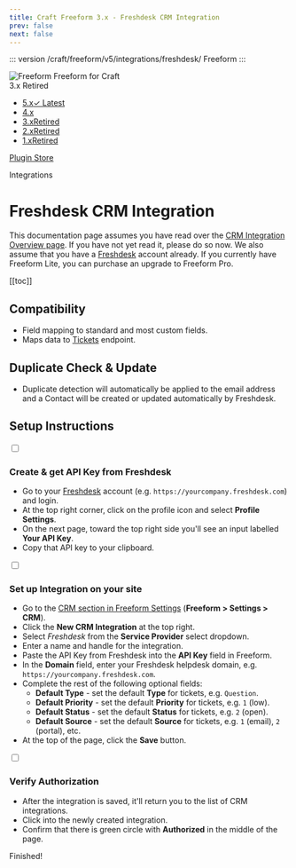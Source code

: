 ```yaml
---
title: Craft Freeform 3.x - Freshdesk CRM Integration
prev: false
next: false
---
```


<meta property="og:image" content="https://docs.solspace.com/extras/social/craft/freeform/freeform.png" />

::: version /craft/freeform/v5/integrations/freshdesk/
Freeform
:::

<div id="pr-heading">
    <img src="https://docs.solspace.com/extras/icons/products/freeform-icon.png" alt="Freeform" class="pr-image">
    <span class="pr-name">Freeform</span>
    <span class="pr-category">for Craft</span>
    <div class="pr-v-wrapper">
        <div class="pr-v">
            <span class="pr-v-v">3.x</span>
            <span class="pr-v-type pr-retired">Retired</span>
            <span class="pr-v-arrow arrow down"></span>
        </div>
        <ul class="pr-v-list">
            <li><a href="/craft/freeform/v5/">5.x<span class="pr-v-type pr-latest">✓ Latest</span></a></li>
            <li><a href="/craft/freeform/v4/">4.x</a></li>
            <li><a href="/craft/freeform/v3/">3.x<span class="pr-v-type pr-retired">Retired</span></a></li>
            <li><a href="/craft/freeform/v2/">2.x<span class="pr-v-type pr-retired">Retired</span></a></li>
            <li><a href="/craft/freeform/v1/">1.x<span class="pr-v-type pr-retired">Retired</span></a></li>
        </ul>
    </div>
    <div class="pr-buy">
        <a href="https://plugins.craftcms.com/freeform" class="button button-blue"><span class="external-url">Plugin Store</span></a>
    </div>
</div>

<span class="page-section">Integrations</span>

# Freshdesk CRM Integration <Badge type="feature" text="3.1.0+" /> <Badge type="pro" text="Pro" />

This documentation page assumes you have read over the [CRM Integration Overview page](README.md). If you have not yet read it, please do so now. We also assume that you have a [Freshdesk](https://freshdesk.com) account already. If you currently have Freeform Lite, you can purchase an upgrade to Freeform Pro.


[[toc]]


<div class="content-block">

## Compatibility

- Field mapping to standard and most custom fields.
- Maps data to [Tickets](https://developers.freshdesk.com/api/#tickets) endpoint.

</div>
<div class="content-block">

## Duplicate Check & Update

- Duplicate detection will automatically be applied to the email address and a Contact will be created or updated automatically by Freshdesk.

</div>
<div class="content-block">

## Setup Instructions

<div class="step">
<label for="step1"><input type="checkbox" class="step-check" id="step1">

### Create & get API Key from Freshdesk

</label>

- Go to your [Freshdesk](https://freshdesk.com) account (e.g. `https://yourcompany.freshdesk.com`) and login.
- At the top right corner, click on the profile icon and select **Profile Settings**.
- On the next page, toward the top right side you'll see an input labelled **Your API Key**.
- Copy that API key to your clipboard.

</div>

<div class="step">
<label for="step2"><input type="checkbox" class="step-check" id="step2">

### Set up Integration on your site

</label>

- Go to the [CRM section in Freeform Settings](../../setup/settings.md#crm) (**Freeform > Settings > CRM**).
- Click the **New CRM Integration** at the top right.
- Select *Freshdesk* from the **Service Provider** select dropdown.
- Enter a name and handle for the integration.
- Paste the API Key from Freshdesk into the **API Key** field in Freeform.
- In the **Domain** field, enter your Freshdesk helpdesk domain, e.g. `https://yourcompany.freshdesk.com`.
- Complete the rest of the following optional fields:
    - **Default Type** - set the default **Type** for tickets, e.g. `Question`.
    - **Default Priority** - set the default **Priority** for tickets, e.g. `1` (low).
    - **Default Status** - set the default **Status** for tickets, e.g. `2` (open).
    - **Default Source** - set the default **Source** for tickets, e.g. `1` (email), `2` (portal), etc.
- At the top of the page, click the **Save** button.

</div>

<div class="step">
<label for="step3"><input type="checkbox" class="step-check" id="step3">

### Verify Authorization

</label>

- After the integration is saved, it'll return you to the list of CRM integrations.
- Click into the newly created integration.
- Confirm that there is green circle with **Authorized** in the middle of the page.

</div>

<div class="step-finished">Finished!</div>

</div>